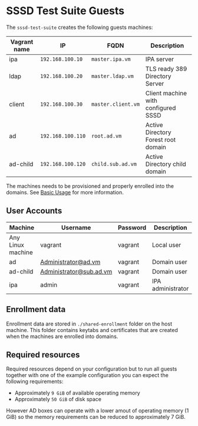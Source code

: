 # SSSD Test Suite Guests

The `sssd-test-suite` creates the following guests machines:

| Vagrant name |        IP         |        FQDN        |   Description                                                   |
|--------------|-------------------|--------------------|-----------------------------------------------------------------|
| ipa          | `192.168.100.10`  | `master.ipa.vm`    | IPA server                                                      |
| ldap         | `192.168.100.20`  | `master.ldap.vm`   | TLS ready 389 Directory Server                                  |
| client       | `192.168.100.30`  | `master.client.vm` | Client machine with configured SSSD                             |
| ad           | `192.168.100.110` | `root.ad.vm`       | Active Directory Forest root domain                             |
| ad-child     | `192.168.100.120` | `child.sub.ad.vm`  | Active Directory child domain                                   |

The machines needs to be provisioned and properly enrolled into the domains.
See [Basic Usage](basic-usage.md) for more information.

## User Accounts

| Machine           |        Username         |   Password   |   Description     |
|-------------------|-------------------------|--------------|-------------------|
| Any Linux machine | vagrant                 | vagrant      | Local user        |
| ad                | Administrator@ad.vm     | vagrant      | Domain user       |
| ad-child          | Administrator@sub.ad.vm | vagrant      | Domain user       |
| ipa               | admin                   | vagrant      | IPA administrator |

## Enrollment data

Enrollment data are stored in `./shared-enrollment` folder on the host machine.
This folder contains keytabs and certificates that are created when the machines
are enrolled into domains.

## Required resources

Required resources depend on your configuration but to run all guests together
with one of the example configuration you can expect the following requirements:

* Approximately `9 GiB` of available operating memory
* Approximately `50 GiB` of disk space

However AD boxes can operate with a lower amout of operating memory (1 GiB) so
the memory requirements can be reduced to approximately 7 GiB.

